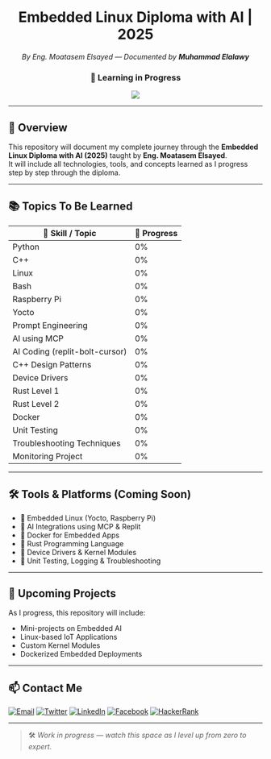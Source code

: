 <!-- README.md -->

<h1 align="center">Embedded Linux Diploma with AI | 2025</h1>

<p align="center"><em>By Eng. Moatasem Elsayed — Documented by <strong>Muhammad Elalawy</strong></em></p>

<h3 align="center">🚀 Learning in Progress</h3>

<p align="center">
  <img src="https://img.shields.io/badge/Progress-0%25-red?style=for-the-badge&logo=progress" />
</p>

---

## 📘 Overview

This repository will document my complete journey through the **Embedded Linux Diploma with AI (2025)** taught by **Eng. Moatasem Elsayed**.  
It will include all technologies, tools, and concepts learned as I progress step by step through the diploma.

---

## 📚 Topics To Be Learned

| 🧪 Skill / Topic                       | 🔄 Progress |
|---------------------------------------|-------------|
| Python                                | 0%          |
| C++                                   | 0%          |
| Linux                                 | 0%          |
| Bash                                  | 0%          |
| Raspberry Pi                          | 0%          |
| Yocto                                 | 0%          |
| Prompt Engineering                    | 0%          |
| AI using MCP                          | 0%          |
| AI Coding (replit-bolt-cursor)        | 0%          |
| C++ Design Patterns                   | 0%          |
| Device Drivers                        | 0%          |
| Rust Level 1                          | 0%          |
| Rust Level 2                          | 0%          |
| Docker                                | 0%          |
| Unit Testing                          | 0%          |
| Troubleshooting Techniques            | 0%          |
| Monitoring Project                    | 0%          |

---

## 🛠️ Tools & Platforms (Coming Soon)

- 🐧 Embedded Linux (Yocto, Raspberry Pi)
- 🧠 AI Integrations using MCP & Replit
- 🐳 Docker for Embedded Apps
- 🦀 Rust Programming Language
- 🔧 Device Drivers & Kernel Modules
- 🧪 Unit Testing, Logging & Troubleshooting

---

## 🧩 Upcoming Projects

As I progress, this repository will include:
- Mini-projects on Embedded AI
- Linux-based IoT Applications
- Custom Kernel Modules
- Dockerized Embedded Deployments

---

## 📫 Contact Me

<p align="left">
  <a href="mailto:mohamedelalawey7@gmail.com"><img src="https://img.shields.io/badge/Gmail-D14836?style=flat&logo=gmail&logoColor=white" alt="Email" /></a>
  <a href="https://twitter.com/elalawey" target="_blank"><img src="https://img.shields.io/badge/Twitter-1DA1F2?style=flat&logo=twitter&logoColor=white" alt="Twitter" /></a>
  <a href="https://linkedin.com/in/elalawy" target="_blank"><img src="https://img.shields.io/badge/LinkedIn-0077B5?style=flat&logo=linkedin&logoColor=white" alt="LinkedIn" /></a>
  <a href="https://fb.com/pioneer383" target="_blank"><img src="https://img.shields.io/badge/Facebook-1877F2?style=flat&logo=facebook&logoColor=white" alt="Facebook" /></a>
  <a href="https://www.hackerrank.com/mohamedelalawey7" target="_blank"><img src="https://img.shields.io/badge/HackerRank-2EC866?style=flat&logo=HackerRank&logoColor=white" alt="HackerRank" /></a>
</p>

---

> 🛠️ *Work in progress — watch this space as I level up from zero to expert.*
